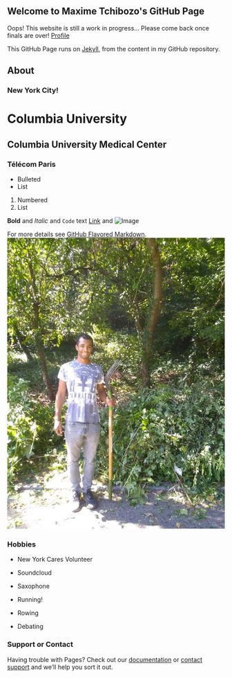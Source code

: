 ## Welcome to Maxime Tchibozo's GitHub Page

Oops! This website is still a work in progress... Please come back once finals are over! [Profile](https://www.linkedin.com/in/maxime-tchibozo/)

This GitHub Page runs on [Jekyll](https://jekyllrb.com/), from the content in my GitHub repository.

## About

### New York City!


# Columbia University
## Columbia University Medical Center
### Télécom Paris

- Bulleted
- List

1. Numbered
2. List

**Bold** and _Italic_ and `Code` text
[Link](url) and ![Image]("Images/nycares.jpg")

For more details see [GitHub Flavored Markdown](https://guides.github.com/features/mastering-markdown/).
<img src="Images/nycares.jpg" alt="hi" class="inline"/>

### Hobbies

- New York Cares Volunteer

- Soundcloud

- Saxophone

- Running!

- Rowing

- Debating

### Support or Contact

Having trouble with Pages? Check out our [documentation](https://help.github.com/categories/github-pages-basics/) or [contact support](https://github.com/contact) and we’ll help you sort it out.
